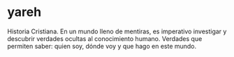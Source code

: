 # yareh
Historia Cristiana.
En un mundo lleno de mentiras, es imperativo investigar y descubrir verdades ocultas al conocimiento humano. Verdades que permiten saber: quien soy, dónde voy y que hago en este mundo.
